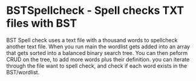 # BSTSpellcheck - Spell checks TXT files with BST  

BST Spell check uses a text file with a thousand words to spellcheck another text file.
When you run main the wordlist gets added into an array that gets sorted into a balanced binary search tree.
You can then peform CRUD on the tree, to add more words plus their definition. you can iterate through the file want to spell check, and check if each word exists in the BST/wordlist.
